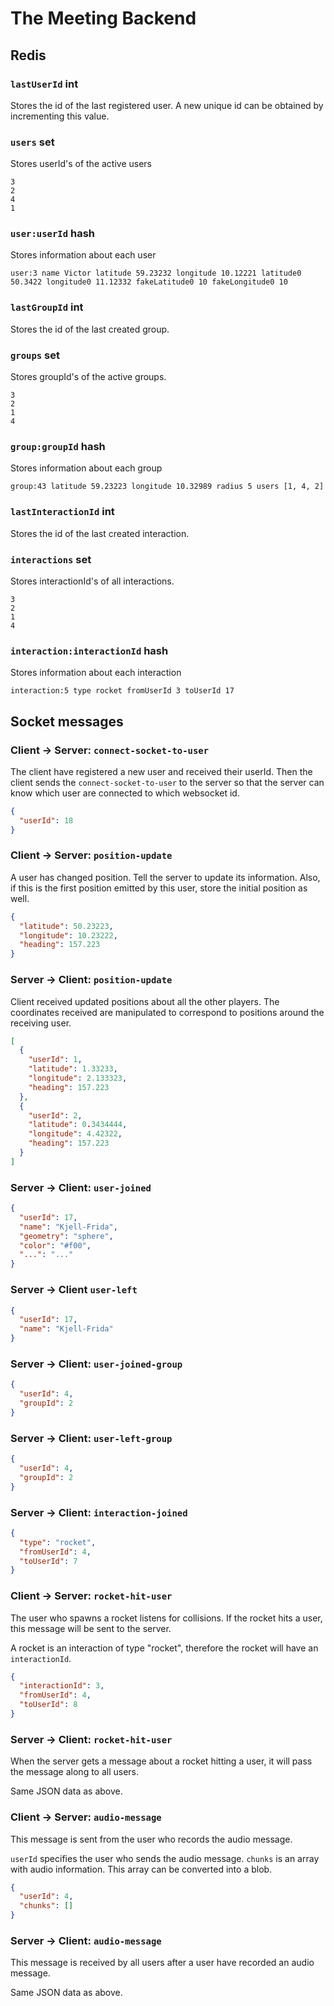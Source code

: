 # The Meeting Backend

## Redis

### `lastUserId` int
Stores the id of the last registered user. A new unique id can be obtained by incrementing this value.

### `users` set
Stores userId's of the active users
```
3
2
4
1
```

### `user:userId` hash
Stores information about each user
```
user:3 name Victor latitude 59.23232 longitude 10.12221 latitude0 50.3422 longitude0 11.12332 fakeLatitude0 10 fakeLongitude0 10
```

### `lastGroupId` int
Stores the id of the last created group.

### `groups` set
Stores groupId's of the active groups.
```
3
2
1
4
```

### `group:groupId` hash
Stores information about each group
```
group:43 latitude 59.23223 longitude 10.32989 radius 5 users [1, 4, 2]
```

### `lastInteractionId` int
Stores the id of the last created interaction.

### `interactions` set
Stores interactionId's of all interactions.
```
3
2
1
4
```

### `interaction:interactionId` hash
Stores information about each interaction
```
interaction:5 type rocket fromUserId 3 toUserId 17
```

## Socket messages

### Client -> Server: `connect-socket-to-user`
The client have registered a new user and received their userId. Then the client sends the `connect-socket-to-user` to the server so that the server can know which user are connected to which websocket id.
```json
{
  "userId": 18
}
```

### Client -> Server: `position-update`
A user has changed position. Tell the server to update its information. Also, if this is the first position emitted by this user, store the initial position as well.
```json
{
  "latitude": 50.23223,
  "longitude": 10.23222,
  "heading": 157.223
}
```

### Server -> Client: `position-update`
Client received updated positions about all the other players. The coordinates received are manipulated to correspond to positions around the receiving user.

```json
[
  {
    "userId": 1,
    "latitude": 1.33233,
    "longitude": 2.133323,
    "heading": 157.223
  },
  {
    "userId": 2,
    "latitude": 0.3434444,
    "longitude": 4.42322,
    "heading": 157.223
  }
]
```

### Server -> Client: `user-joined`
```json
{
  "userId": 17,
  "name": "Kjell-Frida",
  "geometry": "sphere",
  "color": "#f00",
  "...": "..."
}
```

### Server -> Client `user-left`
```json
{
  "userId": 17,
  "name": "Kjell-Frida"
}
```

### Server -> Client: `user-joined-group`
```json
{
  "userId": 4,
  "groupId": 2
}
```

### Server -> Client: `user-left-group`
```json
{
  "userId": 4,
  "groupId": 2
}
```

### Server -> Client: `interaction-joined`
```json
{
  "type": "rocket",
  "fromUserId": 4,
  "toUserId": 7
}
```

### Client -> Server: `rocket-hit-user`
The user who spawns a rocket listens for collisions. If the rocket hits a user, this message will be sent to the server.

A rocket is an interaction of type "rocket", therefore the rocket will have an `interactionId`.

```json
{
  "interactionId": 3,
  "fromUserId": 4,
  "toUserId": 8
}
```

### Server -> Client: `rocket-hit-user`
When the server gets a message about a rocket hitting a user, it will pass the message along to all users.

Same JSON data as above.

### Client -> Server: `audio-message`
This message is sent from the user who records the audio message.

`userId` specifies the user who sends the audio message. `chunks` is an array with audio information. This array can be converted into a blob.
```json
{
  "userId": 4,
  "chunks": []
}
```
### Server -> Client: `audio-message`
This message is received by all users after a user have recorded an audio message.

Same JSON data as above.